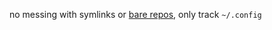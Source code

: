 no messing with symlinks or [bare repos][0], only track `~/.config`

[0]: https://www.atlassian.com/git/tutorials/dotfiles

